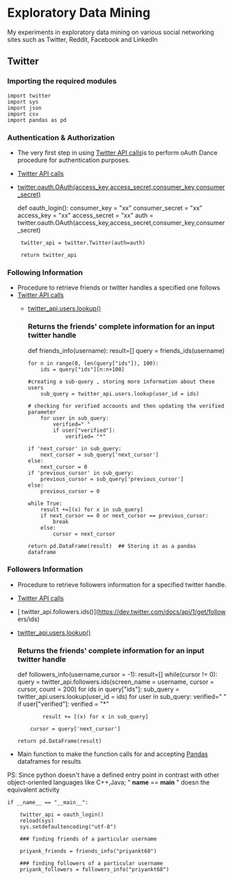 Exploratory Data Mining
=======================

My experiments in exploratory data mining on various social networking sites such as Twitter, Reddit, Facebook and LinkedIn

## Twitter


### Importing the required modules


    import twitter
    import sys
    import json
    import csv
    import pandas as pd

### Authentication & Authorization
* The very first step in using [ Twitter API
calls](https://dev.twitter.com/docs)is to perform oAuth Dance procedure for
authentication purposes.
* [Twitter API calls](https://dev.twitter.com/docs)
 * [twitter.oauth.OAuth(access_key,access_secret,consumer_key,consumer_secret)](
https://dev.twitter.com/docs/auth)




    def oauth_login():
    	consumer_key = "xx"
    	consumer_secret = "xx"
    	access_key = "xx"
    	access_secret = "xx"
    	auth = twitter.oauth.OAuth(access_key,access_secret,consumer_key,consumer_secret)
    
    	twitter_api = twitter.Twitter(auth=auth)
    
    	return twitter_api
    

### Following Information

* Procedure to retrieve friends or twitter handles a specified one follows
* [ Twitter API calls](https://dev.twitter.com/docs)
  * [ twitter_api.users.lookup()
](https://dev.twitter.com/docs/api/1/get/users/lookup)



    ### Returns the friends' complete information for an input twitter handle
    def friends_info(username):
    	result=[]
    	query = friends_ids(username)
    
    	for n in range(0, len(query["ids"]), 100):
    		ids = query["ids"][n:n+100]
    
    	#creating a sub-query , storing more information about these users
    		sub_query = twitter_api.users.lookup(user_id = ids)
        
        # checking for verified accounts and then updating the verified parameter
    		for user in sub_query:  
    			verified=" "
    			if user["verified"]:
    				verified= "*"
    
    	if 'next_cursor' in sub_query:
    		next_cursor = sub_query['next_cursor']
    	else:
    		next_cursor = 0
    	if 'previous_cursor' in sub_query:
    		previous_cursor = sub_query['previous_cursor']
    	else:
    		previous_cursor = 0
    
    	while True:
    		result +=[(x) for x in sub_query]
    		if next_cursor == 0 or next_cursor == previous_cursor:
    			break
    		else:
    			cursor = next_cursor
    
    	return pd.DataFrame(result)  ## Storing it as a pandas dataframe

### Followers Information
* Procedure to retrieve followers information for a specified twitter handle.
-  [ Twitter API calls](https://dev.twitter.com/docs)
  * [ twitter_api.followers.ids()](https://dev.twitter.com/docs/api/1/get/follow
ers/ids)
  * [ twitter_api.users.lookup()
](https://dev.twitter.com/docs/api/1/get/users/lookup)


    ### Returns the friends' complete information for an input twitter handle
    
    def followers_info(username,cursor = -1):
    	result=[]
    	while(cursor != 0):
    		query = twitter_api.followers.ids(screen_name = username, cursor = cursor, count = 200)
    		for ids in query["ids"]:
    			sub_query = twitter_api.users.lookup(user_id = ids)
    			for user in sub_query:
    				verified=" "
    				if user["verified"]:
    					verified = "*"
    			
    			result += [(x) for x in sub_query]
    
    		cursor = query['next_cursor']
    
    	return pd.DataFrame(result)
    

* Main function to make the function calls for and accepting
[Pandas](http://pandas.pydata.org) dataframes for results

PS: Since python doesn't have a defined entry point in contrast with other
object-oriented languages like C++,Java; " __name__ == __main__ " doesn the
equivalent activity


    
    if __name__ == "__main__":
    
    	twitter_api = oauth_login()
    	reload(sys)
    	sys.setdefaultencoding("utf-8")
    
    	### finding friends of a particular username
    	
    	priyank_friends = friends_info("priyankt68")
    	
        ### finding followers of a particular username
    	priyank_followers = followers_info("priyankt68")
    	
    	


    
